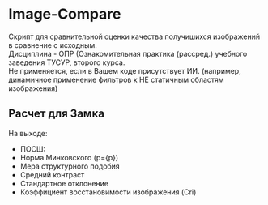 # Image-Compare
Скрипт для сравнительной оценки качества получишихся изображений в сравнение с исходным. \
Дисциплина - ОПР (Ознакомительная практика (рассред.) учебного заведения ТУСУР, второго курса. \
Не применяется, если в Вашем коде присутствует ИИ. (например, динамичное применение фильтров к НЕ статичным областям изображения)

## Расчет для Замка
На выходе: 
- ПОСШ:
- Норма Минковского (p={p})
- Мера структурного подобия
- Средний контраст
- Стандартное отклонение
- Коэффициент восстановимости изображения (Cri)
